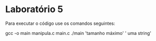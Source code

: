 # Laboratório 5

Para executar o código use os comandos seguintes:

gcc -o main manipula.c main.c
./main 'tamanho máximo' ' uma string'